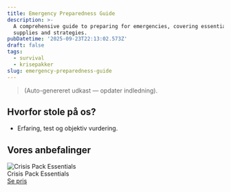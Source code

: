 ```yaml
---
title: Emergency Preparedness Guide
description: >-
  A comprehensive guide to preparing for emergencies, covering essential
  supplies and strategies.
pubDatetime: '2025-09-23T22:13:02.573Z'
draft: false
tags:
  - survival
  - krisepakker
slug: emergency-preparedness-guide
---
```

> (Auto-genereret udkast — opdater indledning).

## Hvorfor stole på os?
- Erfaring, test og objektiv vurdering.

## Vores anbefalinger


<!-- Auto: Affiliate-kort fra Products/SKUs -->

<div class="aff-card"><img src="abstract_15.png (https://v5.airtableusercontent.com/v3/u/45/45/1758679200000/Z9hNU-kVl-VSVSmJvNI9Eg/R0w78-HnQ0lJ7eUjC-u1b0bPisIb_zqufXWIST38Ob65pcitGXvfF0AccR0pBCbONX9viySqNawF0E9ib3zxXXnN6k7Jg8yQzvyfY9gxg8-jRKTfJQh7UO63PcJwsOZ7JwhdJc78i27ARW3RAJN3lC6dkCNnbJudgwpTz4StMn0/wdlXC3947NY2xy-sUC7Jw3trJqINWSL3okeCF48Kn2M)" alt="Crisis Pack Essentials" class="aff-card__img" /><div class="aff-card__meta"><div class="aff-card__title">Crisis Pack Essentials</div><a class="aff-btn" href="https://affiliate.homeessentialsee62.com/deal789?utm_source=klartilalt&utm_medium=affiliate&subid=emergency-preparedness-guide-2025-09-23" rel="sponsored nofollow noopener" target="_blank">Se pris</a></div></div>

